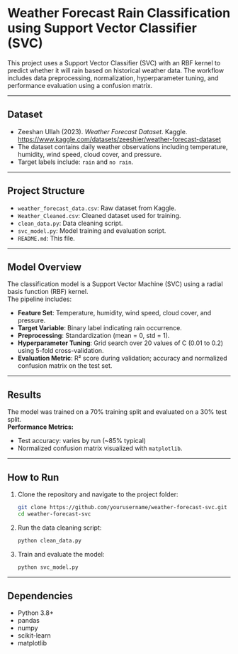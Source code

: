 # Weather Forecast Rain Classification using Support Vector Classifier (SVC)

This project uses a Support Vector Classifier (SVC) with an RBF kernel to predict whether it will rain based on historical weather data. The workflow includes data preprocessing, normalization, hyperparameter tuning, and performance evaluation using a confusion matrix.

---

## Dataset

- Zeeshan Ullah (2023). *Weather Forecast Dataset*. Kaggle. https://www.kaggle.com/datasets/zeeshier/weather-forecast-dataset  
- The dataset contains daily weather observations including temperature, humidity, wind speed, cloud cover, and pressure.
- Target labels include: `rain` and `no rain`.

---

## Project Structure

- `weather_forecast_data.csv`: Raw dataset from Kaggle.
- `Weather_Cleaned.csv`: Cleaned dataset used for training.
- `clean_data.py`: Data cleaning script.
- `svc_model.py`: Model training and evaluation script.
- `README.md`: This file.

---

## Model Overview

The classification model is a Support Vector Machine (SVC) using a radial basis function (RBF) kernel.  
The pipeline includes:

- **Feature Set**: Temperature, humidity, wind speed, cloud cover, and pressure.
- **Target Variable**: Binary label indicating rain occurrence.
- **Preprocessing**: Standardization (mean = 0, std = 1).
- **Hyperparameter Tuning**: Grid search over 20 values of C (0.01 to 0.2) using 5-fold cross-validation.
- **Evaluation Metric**: R² score during validation; accuracy and normalized confusion matrix on the test set.

---

## Results

The model was trained on a 70% training split and evaluated on a 30% test split.  
**Performance Metrics:**
- Test accuracy: varies by run (~85% typical)
- Normalized confusion matrix visualized with `matplotlib`.

---

## How to Run

1. Clone the repository and navigate to the project folder:
   ```bash
   git clone https://github.com/yourusername/weather-forecast-svc.git
   cd weather-forecast-svc
2. Run the data cleaning script:
   ```bash
   python clean_data.py
3. Train and evaluate the model:
   ```bash
   python svc_model.py

---

## Dependencies
- Python 3.8+
- pandas
- numpy
- scikit-learn
- matplotlib

